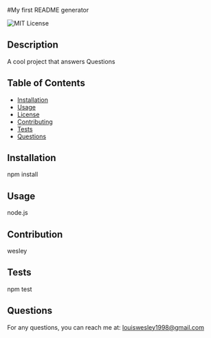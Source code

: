 #My first README generator

![MIT License](https://img.shields.io/badge/LicenseMIT-MIT-yellow.svg)

## Description
A cool project that answers Questions

## Table of Contents
- [Installation](#installation)
- [Usage](#usage)
- [License](#license)
- [Contributing](#contributing)
- [Tests](#tests)
- [Questions](#questions)

## Installation
npm install

## Usage
node.js

## Contribution
wesley

## Tests
npm test


## Questions

For any questions, you can reach me at: 
louiswesley1998@gmail.com
  